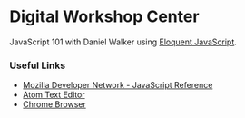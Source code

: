 # Digital Workshop Center

JavaScript 101 with Daniel Walker using [Eloquent JavaScript](http://eloquentjavascript.net/).

### Useful Links

- [Mozilla Developer Network - JavaScript Reference](https://developer.mozilla.org/en-US/docs/Web/JavaScript/Reference)
- [Atom Text Editor](https://www.atom.io)
- [Chrome Browser](https://www.google.com/chrome/browser/desktop/index.html)
